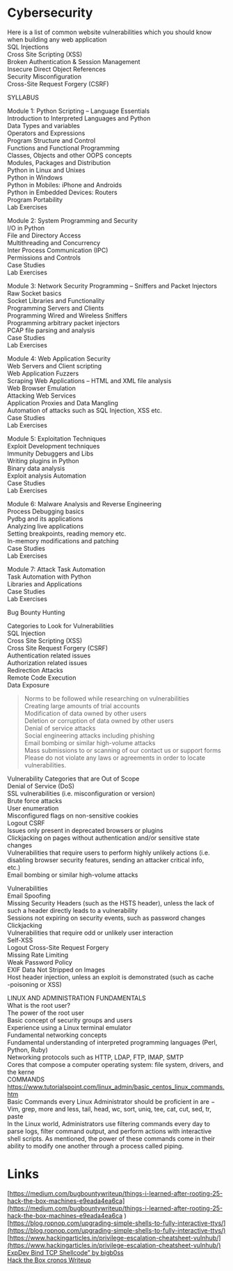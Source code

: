 

# Cybersecurity  



Here is a list of common website vulnerabilities which you should know when building any web application  
SQL Injections  
Cross Site Scripting (XSS)  
Broken Authentication & Session Management  
Insecure Direct Object References  
Security Misconfiguration  
Cross-Site Request Forgery (CSRF)  



SYLLABUS  

Module 1: Python Scripting – Language Essentials  
Introduction to Interpreted Languages and Python  
Data Types and variables  
Operators and Expressions  
Program Structure and Control  
Functions and Functional Programming  
Classes, Objects and other OOPS concepts  
Modules, Packages and Distribution  
Python in Linux and Unixes  
Python in Windows  
Python in Mobiles: iPhone and Androids  
Python in Embedded Devices: Routers  
Program Portability  
Lab Exercises  
  
Module 2: System Programming and Security  
I/O in Python  
File and Directory Access  
Multithreading and Concurrency  
Inter Process Communication (IPC)  
Permissions and Controls  
Case Studies  
Lab Exercises  
  
Module 3: Network Security Programming – Sniffers and Packet Injectors  
Raw Socket basics  
Socket Libraries and Functionality  
Programming Servers and Clients  
Programming Wired and Wireless Sniffers  
Programming arbitrary packet injectors  
PCAP file parsing and analysis  
Case Studies  
Lab Exercises  
  
Module 4: Web Application Security  
Web Servers and Client scripting  
Web Application Fuzzers  
Scraping Web Applications – HTML and XML file analysis  
Web Browser Emulation  
Attacking Web Services  
Application Proxies and Data Mangling  
Automation of attacks such as SQL Injection, XSS etc.  
Case Studies  
Lab Exercises  
  
Module 5: Exploitation Techniques  
Exploit Development techniques  
Immunity Debuggers and Libs  
Writing plugins in Python  
Binary data analysis  
Exploit analysis Automation  
Case Studies  
Lab Exercises  
  
Module 6: Malware Analysis and Reverse Engineering  
Process Debugging basics  
Pydbg and its applications  
Analyzing live applications  
Setting breakpoints, reading memory etc.  
In-memory modifications and patching  
Case Studies  
Lab Exercises  
  
Module 7: Attack Task Automation  
Task Automation with Python  
Libraries and Applications  
Case Studies  
Lab Exercises  
  
Bug Bounty Hunting  
  
Categories to Look for Vulnerabilities  
SQL Injection  
Cross Site Scripting (XSS)  
Cross Site Request Forgery (CSRF)  
Authentication related issues  
Authorization related issues  
Redirection Attacks  
Remote Code Execution  
Data Exposure  
  
>Norms to be followed while researching on vulnerabilities  
Creating large amounts of trial accounts  
Modification of data owned by other users  
Deletion or corruption of data owned by other users  
Denial of service attacks  
Social engineering attacks including phishing  
Email bombing or similar high-volume attacks  
Mass submissions to or scanning of our contact us or support forms  
Please do not violate any laws or agreements in order to locate vulnerabilities.  
  
Vulnerability Categories that are Out of Scope  
Denial of Service (DoS)  
SSL vulnerabilities (i.e. misconfiguration or version)  
Brute force attacks  
User enumeration  
Misconfigured flags on non-sensitive cookies  
Logout CSRF  
Issues only present in deprecated browsers or plugins  
Clickjacking on pages without authentication and/or sensitive state  
changes  
Vulnerabilities that require users to perform highly unlikely actions (i.e.  
disabling browser security features, sending an attacker critical info,  
etc.)  
Email bombing or similar high-volume attacks  
  
Vulnerabilities  
Email Spoofing  
Missing Security Headers (such as the HSTS header), unless the lack of  
such a header directly leads to a vulnerability  
Sessions not expiring on security events, such as password changes  
Clickjacking  
Vulnerabilities that require odd or unlikely user interaction  
Self-XSS  
Logout Cross-Site Request Forgery  
Missing Rate Limiting  
Weak Password Policy  
EXIF Data Not Stripped on Images  
Host header injection, unless an exploit is demonstrated (such as cache  
-poisoning or XSS)  
  
LINUX AND ADMINISTRATION FUNDAMENTALS   
What is the root user?  
The power of the root user  
Basic concept of security groups and users  
Experience using a Linux terminal emulator  
Fundamental networking concepts  
Fundamental understanding of interpreted programming languages (Perl, Python, Ruby)  
Networking protocols such as HTTP, LDAP, FTP, IMAP, SMTP  
Cores that compose a computer operating system: file system, drivers, and the kerne  
COMMANDS  
https://www.tutorialspoint.com/linux_admin/basic_centos_linux_commands.htm  
Basic Commands every Linux Administrator should be proficient in are −  
Vim, grep, more and less, tail, head, wc, sort, uniq, tee, cat, cut, sed, tr, paste  
In the Linux world, Administrators use filtering commands every day to parse logs, filter command output, and perform actions with interactive shell scripts. As mentioned, the power of these commands come in their ability to modify one another through a process called piping.  



# Links 
[https://medium.com/bugbountywriteup/things-i-learned-after-rooting-25-hack-the-box-machines-e9eada4ea6ca](https://medium.com/bugbountywriteup/things-i-learned-after-rooting-25-hack-the-box-machines-e9eada4ea6ca
)  
[https://blog.ropnop.com/upgrading-simple-shells-to-fully-interactive-ttys/](https://blog.ropnop.com/upgrading-simple-shells-to-fully-interactive-ttys/)  
[https://www.hackingarticles.in/privilege-escalation-cheatsheet-vulnhub/](https://www.hackingarticles.in/privilege-escalation-cheatsheet-vulnhub/)  
[ExpDev Bind TCP Shellcode” by bigb0ss ](https://link.medium.com/GM3TRLxdtcb)  
[Hack the Box cronos Writeup](https://medium.com/swlh/hack-the-box-cronos-writeup-w-o-metasploit-7b9453e557d0)  

